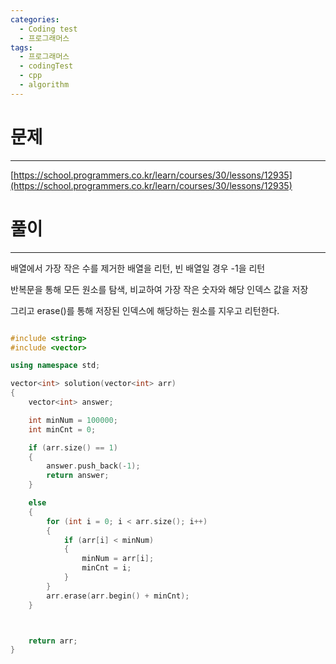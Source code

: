 ```yaml
---
categories:
  - Coding test
  - 프로그래머스
tags:
  - 프로그래머스
  - codingTest
  - cpp
  - algorithm
---
```

# 문제
___

[https://school.programmers.co.kr/learn/courses/30/lessons/12935](https://school.programmers.co.kr/learn/courses/30/lessons/12935)

# 풀이
___

배열에서 가장 작은 수를 제거한 배열을 리턴, 빈 배열일 경우 -1을 리턴

반복문을 통해 모든 원소를 탐색, 비교하여 가장 작은 숫자와 해당 인덱스 값을 저장

그리고 erase()를 통해 저장된 인덱스에 해당하는 원소를 지우고 리턴한다.

```c++

#include <string>
#include <vector>

using namespace std;

vector<int> solution(vector<int> arr)
{
	vector<int> answer;

	int minNum = 100000;
	int minCnt = 0;

	if (arr.size() == 1)
	{
		answer.push_back(-1);
		return answer;
	}

	else
	{
		for (int i = 0; i < arr.size(); i++)
		{
			if (arr[i] < minNum)
			{
				minNum = arr[i];
				minCnt = i;
			}
		}
		arr.erase(arr.begin() + minCnt);
	}



	return arr;
}

```